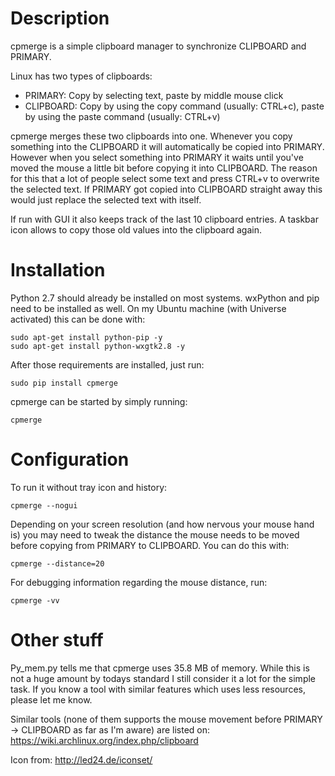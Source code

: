 # Description

cpmerge is a simple clipboard manager to synchronize CLIPBOARD and PRIMARY.

Linux has two types of clipboards:
- PRIMARY: Copy by selecting text, paste by middle mouse click
- CLIPBOARD: Copy by using the copy command (usually: CTRL+c), paste by using the paste command (usually: CTRL+v)

cpmerge merges these two clipboards into one. Whenever you copy something into the CLIPBOARD it will automatically be copied into PRIMARY. However when you select something into PRIMARY it waits until you've moved the mouse a little bit before copying it into CLIPBOARD. The reason for this that a lot of people select some text and press CTRL+v to overwrite the selected text. If PRIMARY got copied into CLIPBOARD straight away this would just replace the selected text with itself.

If run with GUI it also keeps track of the last 10 clipboard entries. A taskbar icon allows to copy those old values into the clipboard again.

# Installation

Python 2.7 should already be installed on most systems.
wxPython and pip need to be installed as well. On my Ubuntu machine (with Universe activated) this can be done with:

```
sudo apt-get install python-pip -y
sudo apt-get install python-wxgtk2.8 -y
```

After those requirements are installed, just run:

```
sudo pip install cpmerge
```

cpmerge can be started by simply running: 

```
cpmerge
```

# Configuration

To run it without tray icon and history: 

```
cpmerge --nogui
```

Depending on your screen resolution (and how nervous your mouse hand is) you may need to tweak the distance the mouse needs to be moved before copying from PRIMARY to CLIPBOARD. You can do this with:

```
cpmerge --distance=20
```

For debugging information regarding the mouse distance, run:

```
cpmerge -vv
```

# Other stuff

Py_mem.py tells me that cpmerge uses 35.8 MB of memory. While this is not a huge amount by todays standard I still consider it a lot for the simple task. If you know a tool with similar features which uses less resources, please let me know.

Similar tools (none of them supports the mouse movement before PRIMARY -> CLIPBOARD as far as I'm aware) are listed on: https://wiki.archlinux.org/index.php/clipboard

Icon from: http://led24.de/iconset/
